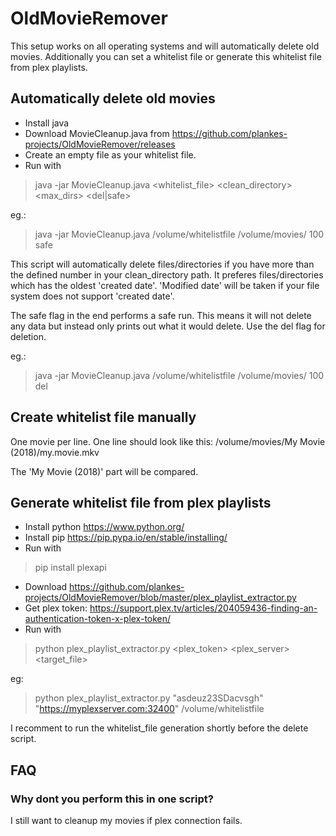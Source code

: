 # OldMovieRemover

This setup works on all operating systems and will automatically delete old movies. Additionally you can set a whitelist file or generate this whitelist file from plex playlists.

## Automatically delete old movies

* Install java
* Download MovieCleanup.java from https://github.com/plankes-projects/OldMovieRemover/releases
* Create an empty file as your whitelist file.
* Run with
> java -jar MovieCleanup.java <whitelist_file> <clean_directory> <max_dirs> <del|safe>

eg.: 
> java -jar MovieCleanup.java /volume/whitelistfile /volume/movies/ 100 safe

This script will automatically delete files/directories if you have more than the defined number in your clean_directory path. It preferes files/directories which has the oldest 'created date'. 'Modified date' will be taken if your file system does not support 'created date'.

The safe flag in the end performs a safe run. This means it will not delete any data but instead only prints out what it would delete.
Use the del flag for deletion.

eg.: 
> java -jar MovieCleanup.java /volume/whitelistfile /volume/movies/ 100 del

## Create whitelist file manually
One movie per line.
One line should look like this:
/volume/movies/My Movie (2018)/my.movie.mkv

The 'My Movie (2018)' part will be compared.

## Generate whitelist file from plex playlists

* Install python https://www.python.org/
* Install pip https://pip.pypa.io/en/stable/installing/
* Run with
> pip install plexapi
* Download https://github.com/plankes-projects/OldMovieRemover/blob/master/plex_playlist_extractor.py 
* Get plex token: https://support.plex.tv/articles/204059436-finding-an-authentication-token-x-plex-token/
* Run with
> python plex_playlist_extractor.py <plex_token> <plex_server> <target_file>

eg:
> python plex_playlist_extractor.py "asdeuz23SDacvsgh" "https://myplexserver.com:32400" /volume/whitelistfile

I recomment to run the whitelist_file generation shortly before the delete script.

## FAQ
### Why dont you perform this in one script?
I still want to cleanup my movies if plex connection fails.
